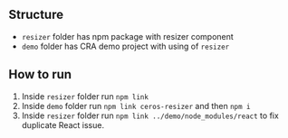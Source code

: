 ## Structure

* `resizer` folder has npm package with resizer component
* `demo` folder has CRA demo project with using of `resizer`

## How to run

1. Inside `resizer` folder run `npm link`
2. Inside `demo` folder run `npm link ceros-resizer` and then `npm i`
3. Inside `resizer` folder run `npm link ../demo/node_modules/react` to fix duplicate React issue.
